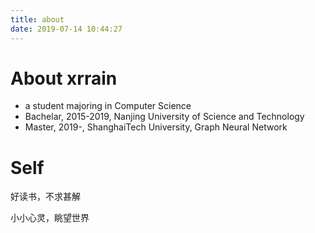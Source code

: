 ```yaml
---
title: about
date: 2019-07-14 10:44:27
---
```


# About xrrain

* a student majoring in Computer Science
* Bachelar, 2015-2019, Nanjing University of Science and Technology
* Master, 2019-, ShanghaiTech University, Graph Neural Network

# Self
好读书，不求甚解

小小心灵，眺望世界
